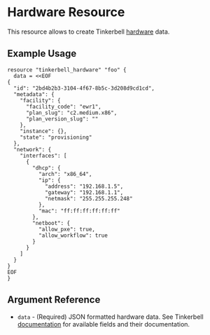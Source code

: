 # Hardware Resource

This resource allows to create Tinkerbell [hardware](https://docs.tinkerbell.org/about/workflows/) data.

## Example Usage

```hcl
resource "tinkerbell_hardware" "foo" {
  data = <<EOF
{
  "id": "2bd4b2b3-3104-4f67-8b5c-3d208d9cd1cd",
  "metadata": {
    "facility": {
      "facility_code": "ewr1",
      "plan_slug": "c2.medium.x86",
      "plan_version_slug": ""
    },
    "instance": {},
    "state": "provisioning"
  },
  "network": {
    "interfaces": [
      {
        "dhcp": {
          "arch": "x86_64",
          "ip": {
            "address": "192.168.1.5",
            "gateway": "192.168.1.1",
            "netmask": "255.255.255.248"
          },
          "mac": "ff:ff:ff:ff:ff:ff"
        },
        "netboot": {
          "allow_pxe": true,
          "allow_workflow": true
        }
      }
    ]
  }
}
EOF
}
```

## Argument Reference

* `data` - (Required) JSON formatted hardware data. See Tinkerbell [documentation](https://docs.tinkerbell.org/about/hardware-data/) for available fields and their documentation.
